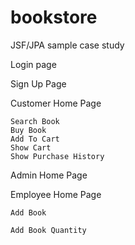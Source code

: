 # bookstore
JSF/JPA sample case study

Login page

Sign Up Page

Customer Home Page

	Search Book
	Buy Book
	Add To Cart
	Show Cart
	Show Purchase History

Admin Home Page

Employee Home Page

	Add Book

	Add Book Quantity
